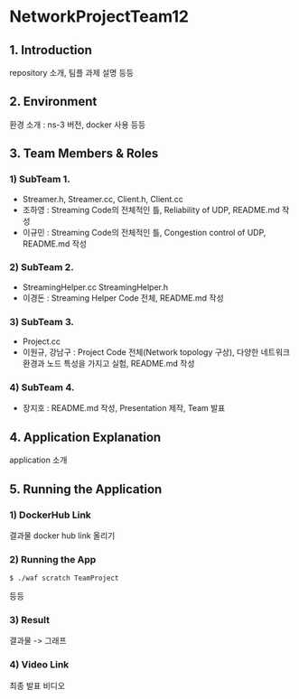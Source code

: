 # NetworkProjectTeam12

## 1. Introduction 
repository 소개, 팀플 과제 설명 등등 


## 2. Environment
환경 소개 : ns-3 버전, docker 사용 등등


## 3. Team Members & Roles
### 1) SubTeam 1.
- Streamer.h, Streamer.cc, Client.h, Client.cc
- 조하영 : Streaming Code의 전체적인 틀, Reliability of UDP, README.md 작성
- 이규민 : Streaming Code의 전체적인 틀, Congestion control of UDP, README.md 작성

### 2) SubTeam 2.
- StreamingHelper.cc StreamingHelper.h
- 이경돈 : Streaming Helper Code 전체, README.md 작성

### 3) SubTeam 3.
- Project.cc
- 이원규, 강남구 : Project Code 전체(Network topology 구상), 다양한 네트워크 환경과 노드 특성을 가지고 실험, README.md 작성

### 4) SubTeam 4.
- 장지호 : README.md 작성, Presentation 제작, Team 발표


## 4. Application Explanation
application 소개 


## 5. Running the Application
### 1) DockerHub Link
결과물 docker hub link 올리기 

### 2) Running the App
```
$ ./waf scratch TeamProject 
```
등등 

### 3) Result
결과물 -> 그래프


### 4) Video Link
최종 발표 비디오



